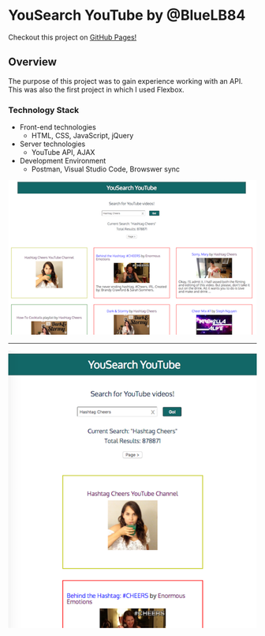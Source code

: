 # YouSearch YouTube by @BlueLB84 #

Checkout this project on [GitHub Pages!](https://bluelb84.github.io/thinkful_tube/ "ThinkfulTube LBV (Flex)")

## Overview ##
The purpose of this project was to gain experience working with an API.  This was also the first project in which I used Flexbox.


### Technology Stack ###
*  Front-end technologies
    +  HTML, CSS, JavaScript, jQuery
*  Server technologies
    +  YouTube API, AJAX
*  Development Environment
    +  Postman, Visual Studio Code, Browswer sync

![YouSearch YouTube Desktop](/images/YouSearch_YouTube_desktop.png "YouSearch YouTube Desktop")
* * *
![YouSearch YouTube Mobile](/images/YouSearch_YouTube_mobile.png "YouSearch YouTube Mobile")



